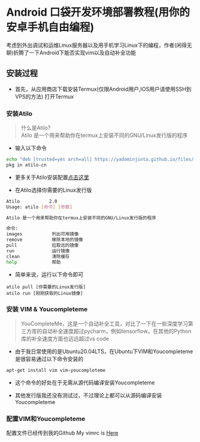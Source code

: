 # Android 口袋开发环境部署教程(用你的安卓手机自由编程)
考虑到外出调试和运维Linux服务器以及用手机学习Linux下的编程，作者(闲得无聊)折腾了一下Android下能否实现vim以及自动补全功能

## 安装过程
- 首先，从应用商店下载安装Termux(仅限Android用户,IOS用户请使用SSH到VPS的方法) 
打开Termux
### 安装Atilo
> 什么是Atilo?<br>
> Atilo 是一个用来帮助你在termux上安装不同的GNU/Linux发行版的程序 

- 输入以下命令 
```bash
echo "deb [trusted=yes arch=all] https://yadominjinta.github.io/files/ termux extras" >> $PREFIX/etc/apt/sources.list
pkg in atilo-cn
```
- 更多关于Atilo安装配置[点击这里](https://github.com/YadominJinta/atilo/blob/master/README.md)

- 在Atilo选择你需要的Linux发行版
```bash
Atilo           2.0
Usage: atilo [命令] [参数]

Atilo 是一个用来帮助你在termux上安装不同的GNU/Linux发行版的程序

命令:
images           列出可用镜像
remove           移除本地的镜像
pull             拉取远的镜像
run              运行镜像
clean            清除缓存
help             帮助
```
- 简单来说，运行以下命令即可
```
atilo pull [你需要的Linux发行版]
atilo run [刚刚获取的Linux镜像]
```
### 安装 VIM & Youcompleteme
> YouCompleteMe，这是一个自动补全工具，对比了一下在一些深度学习第三方库的自动补全速度超过pycharm，例如tensorflow。在其他的Python库的补全速度方面也远远超过vs code

- 由于我日常使用的是Ubuntu20.04LTS，在Ubuntu下VIM和Youcompleteme是很容易通过以下命令安装的 
```bash
apt-get install vim vim-youcompleteme
```
- 这个命令的好处在于无需从源代码编译安装Youcompleteme

- 其他发行版我还没有测试过，不过理论上都可以从源码编译安装Youcompleteme
### 配置VIM和Youcompleteme
配置文件已经传到我的Github
My vimrc is [Here](https://github.com/zhzhzhy/My_vimrc)
